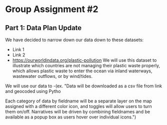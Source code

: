 # Group Assignment #2

## Part 1: Data Plan Update

We have decided to narrow down our data down to these datasets:
* Link 1 
* Link 2
* https://ourworldindata.org/plastic-pollution
We will use this dataset to illustrate which countries are not managing their plastic waste properly, which allows plastic waste to enter the ocean via inland waterways, wastewater outflows, or by wind/tides.

We will use our data to -(ex. "Data will be downloaded as a csv file from link and geocoded using Pytho

 Each category of data by fieldname will be a separate layer on the map assigned with a different color icon, and toggles will allow users to turn them on/off. Narratives will be driven by combining fieldnames and be available as a popup box as users hover over individual icons.")
